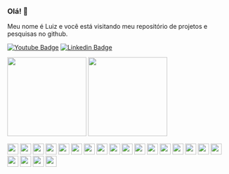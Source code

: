 ### Olá! 👋
Meu nome é Luiz e você está visitando meu repositório de projetos e pesquisas no github. 

[![Youtube Badge](https://img.shields.io/badge/-Youtube-FF0000?style=flat-square&labelColor=FF0000&logo=youtube&logoColor=white&link=https://youtube.com/c/LuizAlbertoTiko)](https://youtube.com/c/LuizAlbertoTiko)
[![Linkedin Badge](https://img.shields.io/badge/-LinkedIn-blue?style=flat-square&logo=Linkedin&logoColor=white&link=https://www.linkedin.com/in/luiz-alberto)](https://www.linkedin.com/in/luiz-alberto)

<img height="180em" src="https://github-readme-stats.vercel.app/api?username=luiztrisoft&count_private=true&show_icons=true&theme=tokyonight&hide=contribs,prs"/>
<img height="180em" src="https://github-readme-stats.vercel.app/api/top-langs/?username=luiztrisoft&layout-compact&langs_count-16&theme=tokyonight"/>

<p>
<img src="https://camo.githubusercontent.com/19f686ee7be9e84e002135a16411658939d431a3f6c7f513498ff2d1e511b5b9/68747470733a2f2f696d672e736869656c64732e696f2f62616467652f6a6176612d2532334544384230302e7376673f267374796c653d666f722d7468652d6261646765266c6f676f3d6a617661266c6f676f436f6c6f723d7768697465" height="25px">
 <img src="https://camo.githubusercontent.com/065f39d92eebaf868df462ffcca552c1b5af0278ec523f35fe6a6cae16cea2e1/68747470733a2f2f696d672e736869656c64732e696f2f62616467652f6a61766166782532302d3462396464372e7376673f267374796c653d666f722d7468652d6261646765266c6f676f3d6a617661266c6f676f436f6c6f723d7768697465" height="25px">
 <img src="https://img.shields.io/badge/Spring-6DB33F?style=for-the-badge&logo=spring&logoColor=white"  height="25px">
 <img src="https://camo.githubusercontent.com/b7f5813b5a1edc84ab5693b617b2602a31fab0b651b1ff454b35e5fb2855687b/68747470733a2f2f696d672e736869656c64732e696f2f62616467652f68696265726e6174652f6a70612532302d3539363636632e7376673f267374796c653d666f722d7468652d6261646765266c6f676f3d68696265726e617465266c6f676f436f6c6f723d7768697465" height="25px">
 <img src="https://img.shields.io/badge/React-20232A?style=for-the-badge&logo=react&logoColor=61DAFB"  height="25px">
 <img src="https://img.shields.io/badge/Redux-593D88?style=for-the-badge&logo=redux&logoColor=white"  height="25px">
 <img src="https://img.shields.io/badge/React_Router-CA4245?style=for-the-badge&logo=react-router&logoColor=white" height="25px">
 <img src="https://img.shields.io/badge/JavaScript-F7DF1E?style=for-the-badge&logo=javascript&logoColor=black"   height="25px">
 
 <img src="https://img.shields.io/badge/Linux-FCC624?style=for-the-badge&logo=linux&logoColor=black" height="25px"> 
 <img src="https://img.shields.io/badge/MySQL-00000F?style=for-the-badge&logo=mysql&logoColor=white" height="25px">
 <img src="https://img.shields.io/badge/PostgreSQL-316192?style=for-the-badge&logo=postgresql&logoColor=white" height="25px">
 
 <img src="https://img.shields.io/badge/Bootstrap-563D7C?style=for-the-badge&logo=bootstrap&logoColor=white" height="25px">
 <img src="https://img.shields.io/badge/HTML5-E34F26?style=for-the-badge&logo=html5&logoColor=white" height="25px">
 <img src="https://img.shields.io/badge/CSS3-1572B6?style=for-the-badge&logo=css3&logoColor=white" height="25px">
 
 <img src="https://img.shields.io/badge/Git-F05032?style=for-the-badge&logo=git&logoColor=white" height="25px"> 
 <img src="https://img.shields.io/badge/GitLab-330F63?style=for-the-badge&logo=gitlab&logoColor=white" height="25px">
 <img src="https://camo.githubusercontent.com/85dc47a56a4e73ae7b6e64b3b4416785497e74219ae179ae8faaaca10d5a78d9/68747470733a2f2f696d672e736869656c64732e696f2f62616467652f2d4769744875622d3138313731373f7374796c653d666c61742d737175617265266c6f676f3d676974687562" data-canonical-src="https://img.shields.io/badge/-GitHub-181717?style=flat-square&amp;logo=github" style="max-width:100%;" height="25px">
 
 <img src="https://img.shields.io/badge/IntelliJIDEA-000000.svg?style=for-the-badge&logo=intellij-idea&logoColor=white" height="25px"> 
 <img src="https://img.shields.io/badge/Visual_Studio_Code-0078D4?style=for-the-badge&logo=visual%20studio%20code&logoColor=white" height="25px">
 <img src="https://img.shields.io/badge/Eclipse-2C2255?style=for-the-badge&logo=eclipse&logoColor=white" height="25px"> 
 <img src="https://img.shields.io/badge/Insomnia-5849be?style=for-the-badge&logo=Insomnia&logoColor=white" height="25px">
</p>

<!--
**luiztrisoft/luiztrisoft** is a ✨ _special_ ✨ repository because its `README.md` (this file) appears on your GitHub profile.

Here are some ideas to get you started:

- 🔭 I’m currently working on ...
- 🌱 I’m currently learning ...
- 👯 I’m looking to collaborate on ...
- 🤔 I’m looking for help with ...
- 💬 Ask me about ...
- 📫 How to reach me: ...
- 😄 Pronouns: ...
- ⚡ Fun fact: ...
-->
